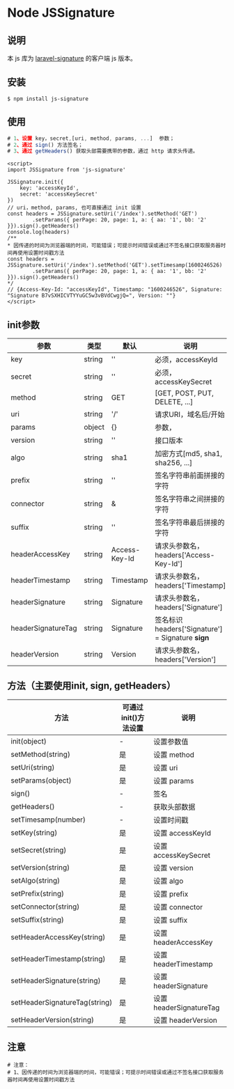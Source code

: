 # Node JSSignature

## 说明

本 js 库为 [laravel-signature](https://packagist.org/packages/seffeng/laravel-signature) 的客户端 js 版本。

## 安装

```shell
$ npm install js-signature
```

## 使用

```javascript
# 1、设置 key，secret,[uri, method, params, ...]  参数；
# 2、通过 sign() 方法签名；
# 3、通过 getHeaders() 获取头部需要携带的参数，通过 http 请求头传递。
```

```vue
<script>
import JSSignature from 'js-signature'

JSSignature.init({
    key: 'accessKeyId',
    secret: 'accessKeySecret'
})
// uri，method, params, 也可直接通过 init 设置
const headers = JSSignature.setUri('/index').setMethod('GET')
        .setParams({ perPage: 20, page: 1, a: { aa: '1', bb: '2' }}).sign().getHeaders()
console.log(headers)
/**
* 因传递的时间为浏览器端的时间，可能错误；可提示时间错误或通过不签名接口获取服务器时间再使用设置时间戳方法
const headers = JSSignature.setUri('/index').setMethod('GET').setTimesamp(1600246526)
        .setParams({ perPage: 20, page: 1, a: { aa: '1', bb: '2' }}).sign().getHeaders()
*/
// {Access-Key-Id: "accessKeyId", Timestamp: "1600246526", Signature: "Signature B7vSXHICVTYYuGC5w3vBVdCwgjQ=", Version: ""}
</script>
```

## init参数

| 参数               | 类型   | 默认          | 说明                                               |
| ------------------ | ------ | ------------- | -------------------------------------------------- |
| key                | string | ''            | 必须，accessKeyId                                  |
| secret             | string | ''            | 必须，accessKeySecret                              |
| method             | string | GET           | [GET, POST, PUT, DELETE, ...]                      |
| uri                | string | '/'           | 请求URI，域名后/开始                               |
| params             | object | {}            | 参数，                                             |
| version            | string | ''            | 接口版本                                           |
| algo               | string | sha1          | 加密方式[md5, sha1, sha256, ...]                   |
| prefix             | string | ''            | 签名字符串前面拼接的字符                           |
| connector          | string | &             | 签名字符串之间拼接的字符                           |
| suffix             | string | ''            | 签名字符串最后拼接的字符                           |
| headerAccessKey    | string | Access-Key-Id | 请求头参数名，headers['Access-Key-Id']             |
| headerTimestamp    | string | Timestamp     | 请求头参数名，headers['Timestamp]                  |
| headerSignature    | string | Signature     | 请求头参数名，headers['Signature']                 |
| headerSignatureTag | string | Signature     | 签名标识 headers['Signature'] = Signature __sign__ |
| headerVersion      | string | Version       | 请求头参数名，headers['Version']                   |

## 方法（主要使用init, sign, getHeaders）

| 方法                          | 可通过init()方法设置   | 说明                    |
| ----------------------------- | ---------------------- | ----------------------- |
| init(object)                  | -                      | 设置参数值              |
| setMethod(string)             | 是                     | 设置 method             |
| setUri(string)                | 是                     | 设置 uri                |
| setParams(object)             | 是                     | 设置 params             |
| sign()                        | -                      | 签名                    |
| getHeaders()                  | -                      | 获取头部数据            |
| setTimesamp(number)           | -                      | 设置时间戳              |
| setKey(string)                | 是                     | 设置 accessKeyId        |
| setSecret(string)             | 是                     | 设置 accessKeySecret    |
| setVersion(string)            | 是                     | 设置 version            |
| setAlgo(string)               | 是                     | 设置 algo               |
| setPrefix(string)             | 是                     | 设置 prefix             |
| setConnector(string)          | 是                     | 设置 connector          |
| setSuffix(string)             | 是                     | 设置 suffix             |
| setHeaderAccessKey(string)    | 是                     | 设置 headerAccessKey    |
| setHeaderTimestamp(string)    | 是                     | 设置 headerTimestamp    |
| setHeaderSignature(string)    | 是                     | 设置 headerSignature    |
| setHeaderSignatureTag(string) | 是                     | 设置 headerSignatureTag |
| setHeaderVersion(string)      | 是                     | 设置 headerVersion      |

## 注意

```shell
# 注意：
# 1、因传递的时间为浏览器端的时间，可能错误；可提示时间错误或通过不签名接口获取服务器时间再使用设置时间戳方法
```

